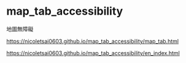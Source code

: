 # map_tab_accessibility
地圖無障礙

https://nicoletsai0603.github.io/map_tab_accessibility/map_tab.html


https://nicoletsai0603.github.io/map_tab_accessibility/en_index.html
